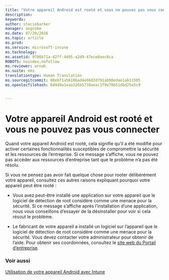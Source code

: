 ```yaml
---
title: "Votre appareil Android est rooté et vous ne pouvez pas vous connecter | Microsoft Intune"
description: 
keywords: 
author: staciebarker
manager: angrobe
ms.date: 07/20/2016
ms.topic: article
ms.prod: 
ms.service: microsoft-intune
ms.technology: 
ms.assetid: 9786b71a-d2ff-4d95-a2d9-47ece0aec8ca
ROBOTS: noindex,nofollow
ms.reviewer: arnab
ms.suite: ems
translationtype: Human Translation
ms.sourcegitcommit: 80ebf1a56106ad4e66d2d791ab98edae1ab11505
ms.openlocfilehash: 6d4d9a1eaa326b5738aeac1f9e78b51dbd25e5c9


---
```



# Votre appareil Android est rooté et vous ne pouvez pas vous connecter

Quand votre appareil Android est rooté, cela signifie qu’il a été modifié pour activer certaines fonctionnalités susceptibles de compromettre la sécurité et les ressources de l’entreprise. Si ce message s’affiche, vous ne pouvez pas accéder aux ressources d’entreprise tant que le problème n’a pas été résolu.

Si vous ne pensez pas avoir fait quelque chose pour rooter délibérément votre appareil, consultez ces autres raisons expliquant pourquoi votre appareil peut être rooté :

- Vous avez peut-être installé une application sur votre appareil que le logiciel de détection de root considère comme une menace pour la sécurité. Si ce message s’affiche après l’installation d’une application, nous vous conseillons d’essayer de la désinstaller pour voir si cela résout le problème.

- Le fabricant de votre appareil a installé un logiciel sur l’appareil que le logiciel de détection de root considère comme une menace pour la sécurité. Vous devez contacter votre administrateur pour obtenir de l’aide. Pour obtenir ses coordonnées, consultez le [site web du Portail d’entreprise](http://portal.manage.microsoft.com).


### Voir aussi
[Utilisation de votre appareil Android avec Intune](using-your-android-device-with-intune.md)



<!--HONumber=Aug16_HO1-->


